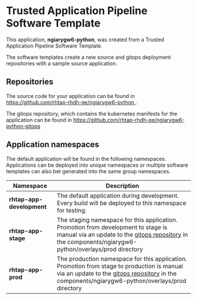 # Trusted Application Pipeline Software Template

This application, **ngiarygw6-python**, was created from a Trusted Application Pipeline Software Template.

The software templates create a new source and gitops deployment repositories with a sample source application. 

## Repositories

The source code for your application can be found in [https://github.com/rhtap-rhdh-qe/ngiarygw6-python ](https://github.com/rhtap-rhdh-qe/ngiarygw6-python ).
 
The gitops repository, which contains the kubernetes manifests for the application can be found in 
[https://github.com/rhtap-rhdh-qe/ngiarygw6-python-gitops ](https://github.com/rhtap-rhdh-qe/ngiarygw6-python-gitops ) 

## Application namespaces 

The default application will be found in the following namespaces. Applications can be deployed into unique namespaces or multiple software templates can also bet generated into the same group namespaces.  

|  Namespace   |  Description   |  
| -------- | -------- |   
| **rhtap-app-development** | The default application during development. Every build will be deployed to this namespace for testing. | 
| **rhtap-app-stage** | The staging namespace for this application. Promotion from development to stage is manual via an update to the [gitops repository](https://github.com/rhtap-rhdh-qe/ngiarygw6-python-gitops ) in the components/ngiarygw6-python/overlays/prod directory |  
| **rhtap-app-prod** | The production namespace for this application. Promotion from stage to production is manual via an update to the [gitops repository](https://github.com/rhtap-rhdh-qe/ngiarygw6-python-gitops ) in the components/ngiarygw6-python/overlays/prod directory | 